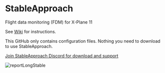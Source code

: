 # StableApproach
Flight data monitoring (FDM) for X-Plane 11 

See [Wiki](https://github.com/Clamb94/StableApproach/wiki) for instructions.

This GitHub only contains configuration files. Nothing you need to download to use StableApproach.

[Join StableApproach Discord for download and support](https://discord.gg/XXsmTcMcWV) 


![reportLongStable](https://user-images.githubusercontent.com/17512695/112133145-a8b52d80-8bcb-11eb-938d-8a4eddb9979f.PNG)


